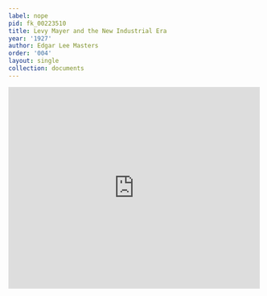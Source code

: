 ```yaml
---
label: nope
pid: fk_00223510
title: Levy Mayer and the New Industrial Era
year: '1927'
author: Edgar Lee Masters
order: '004'
layout: single
collection: documents
---
```

<iframe src="https://northwestern.app.box.com/embed/s/n24wjv8ittluihl4w9hw4n7cl1o2zsk1?sortColumn=date&view=list" width="500" height="400" frameborder="0" allowfullscreen webkitallowfullscreen msallowfullscreen></iframe>
